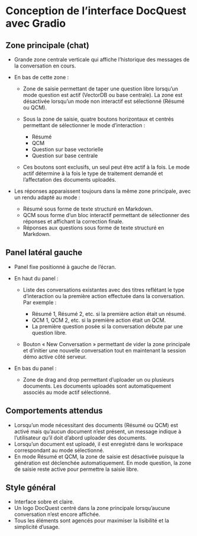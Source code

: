 
# Conception de l’interface DocQuest avec Gradio

## Zone principale (chat)

* Grande zone centrale verticale qui affiche l’historique des messages de la conversation en cours.
* En bas de cette zone :

  * Zone de saisie permettant de taper une question libre lorsqu’un mode question est actif (VectorDB ou base centrale). La zone est désactivée lorsqu’un mode non interactif est sélectionné (Résumé ou QCM).
  * Sous la zone de saisie, quatre boutons horizontaux et centrés permettant de sélectionner le mode d’interaction :

    * Résumé
    * QCM
    * Question sur base vectorielle
    * Question sur base centrale
  * Ces boutons sont exclusifs, un seul peut être actif à la fois. Le mode actif détermine à la fois le type de traitement demandé et l’affectation des documents uploadés.
* Les réponses apparaissent toujours dans la même zone principale, avec un rendu adapté au mode :

  * Résumé sous forme de texte structuré en Markdown.
  * QCM sous forme d’un bloc interactif permettant de sélectionner des réponses et affichant la correction finale.
  * Réponses aux questions sous forme de texte structuré en Markdown.

## Panel latéral gauche

* Panel fixe positionné à gauche de l’écran.
* En haut du panel :

  * Liste des conversations existantes avec des titres reflétant le type d’interaction ou la première action effectuée dans la conversation. Par exemple :

    * Résumé 1, Résumé 2, etc. si la première action était un résumé.
    * QCM 1, QCM 2, etc. si la première action était un QCM.
    * La première question posée si la conversation débute par une question libre.
  * Bouton « New Conversation » permettant de vider la zone principale et d’initier une nouvelle conversation tout en maintenant la session démo active côté serveur.
* En bas du panel :

  * Zone de drag and drop permettant d’uploader un ou plusieurs documents. Les documents uploadés sont automatiquement associés au mode actif sélectionné.

## Comportements attendus

* Lorsqu’un mode nécessitant des documents (Résumé ou QCM) est activé mais qu’aucun document n’est présent, un message indique à l’utilisateur qu’il doit d’abord uploader des documents.
* Lorsqu’un document est uploadé, il est enregistré dans le workspace correspondant au mode sélectionné.
* En mode Résumé et QCM, la zone de saisie est désactivée puisque la génération est déclenchée automatiquement. En mode question, la zone de saisie reste active pour permettre la saisie libre.

## Style général

* Interface sobre et claire.
* Un logo DocQuest centré dans la zone principale lorsqu’aucune conversation n’est encore affichée.
* Tous les éléments sont agencés pour maximiser la lisibilité et la simplicité d’usage.
